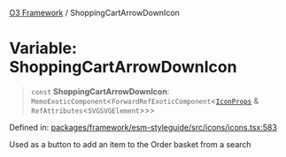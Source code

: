 [O3 Framework](../API.md) / ShoppingCartArrowDownIcon

# Variable: ShoppingCartArrowDownIcon

> `const` **ShoppingCartArrowDownIcon**: `MemoExoticComponent`\<`ForwardRefExoticComponent`\<[`IconProps`](../type-aliases/IconProps.md) & `RefAttributes`\<`SVGSVGElement`\>\>\>

Defined in: [packages/framework/esm-styleguide/src/icons/icons.tsx:583](https://github.com/habeshabro/openmrs-esm-core/blob/main/packages/framework/esm-styleguide/src/icons/icons.tsx#L583)

Used as a button to add an item to the Order basket from a search
